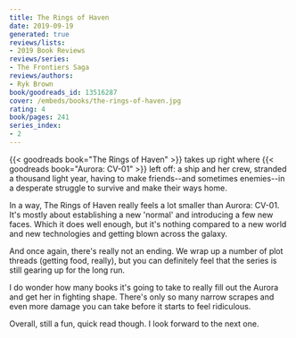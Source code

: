 ```yaml
---
title: The Rings of Haven
date: 2019-09-19
generated: true
reviews/lists:
- 2019 Book Reviews
reviews/series:
- The Frontiers Saga
reviews/authors:
- Ryk Brown
book/goodreads_id: 13516287
cover: /embeds/books/the-rings-of-haven.jpg
rating: 4
book/pages: 241
series_index:
- 2
---
```

{{< goodreads book="The Rings of Haven" >}} takes up right where {{< goodreads book="Aurora: CV-01" >}} left off: a ship and her crew, stranded a thousand light year, having to make friends--and sometimes enemies--in a desperate struggle to survive and make their ways home.  

In a way, The Rings of Haven really feels a lot smaller than Aurora: CV-01. It's mostly about establishing a new 'normal' and introducing a few new faces. Which it does well enough, but it's nothing compared to a new world and new technologies and getting blown across the galaxy.  

<!--more-->

And once again, there's really not an ending. We wrap up a number of plot threads (getting food, really), but you can definitely feel that the series is still gearing up for the long run.  

I do wonder how many books it's going to take to really fill out the Aurora and get her in fighting shape. There's only so many narrow scrapes and even more damage you can take before it starts to feel ridiculous.  

Overall, still a fun, quick read though. I look forward to the next one.